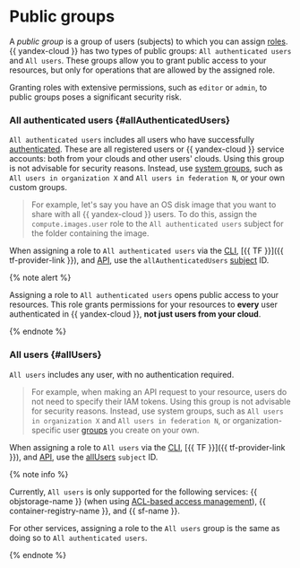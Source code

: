 # Public groups


A _public group_ is a group of users (subjects) to which you can assign [roles](./roles.md). {{ yandex-cloud }} has two types of public groups: `All authenticated users` and `All users`. These groups allow you to grant public access to your resources, but only for operations that are allowed by the assigned role.

Granting roles with extensive permissions, such as `editor` or `admin`, to public groups poses a significant security risk.

### All authenticated users {#allAuthenticatedUsers}

`All authenticated users` includes all users who have successfully [authenticated](../authorization/index.md). These are all registered users or {{ yandex-cloud }} service accounts: both from your clouds and other users' clouds. Using this group is not advisable for security reasons. Instead, use [system groups](./system-group.md), such as `All users in organization X` and `All users in federation N`, or your own custom groups.

> For example, let's say you have an OS disk image that you want to share with all {{ yandex-cloud }} users. To do this, assign the `compute.images.user` role to the `All authenticated users` subject for the folder containing the image.

When assigning a role to `All authenticated users` via the [CLI](../../../cli/quickstart.md), [{{ TF }}]({{ tf-provider-link }}), and [API](../../../api-design-guide/concepts/general.md), use the `allAuthenticatedUsers` [subject](./index.md#subject) ID.

{% note alert %}

Assigning a role to `All authenticated users` opens public access to your resources. This role grants permissions for your resources to **every** user authenticated in {{ yandex-cloud }}, **not just users from your cloud**.

{% endnote %}

### All users {#allUsers}

`All users` includes any user, with no authentication required.

> For example, when making an API request to your resource, users do not need to specify their IAM tokens. Using this group is not advisable for security reasons. Instead, use system groups, such as `All users in organization X` and `All users in federation N`, or organization-specific user [groups](../../../organization/concepts/groups.md) you create on your own.

When assigning a role to `All users` via the [CLI](../../../cli/quickstart.md), [{{ TF }}]({{ tf-provider-link }}), and [API](../../../api-design-guide/concepts/general.md), use the [allUsers](./index.md#subject) `subject` ID.

{% note info %}

Currently, `All users` is only supported for the following services: {{ objstorage-name }} (when using [ACL-based access management](../../../storage/concepts/acl.md)), {{ container-registry-name }}, and {{ sf-name }}.

For other services, assigning a role to the `All users` group is the same as doing so to `All authenticated users`.

{% endnote %}

